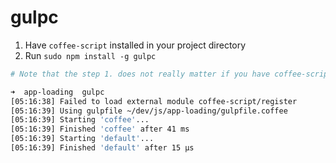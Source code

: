 # gulpc

1. Have `coffee-script` installed in your project directory
2. Run `sudo npm install -g gulpc`

```bash
# Note that the step 1. does not really matter if you have coffee-script install globally, however there is going to be some sort of error like this:

➜  app-loading  gulpc
[05:16:38] Failed to load external module coffee-script/register
[05:16:39] Using gulpfile ~/dev/js/app-loading/gulpfile.coffee
[05:16:39] Starting 'coffee'...
[05:16:39] Finished 'coffee' after 41 ms
[05:16:39] Starting 'default'...
[05:16:39] Finished 'default' after 15 μs
```